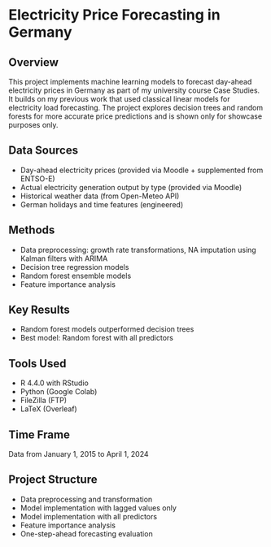 # Electricity Price Forecasting in Germany

## Overview
This project implements machine learning models to forecast day-ahead electricity prices in Germany as part of my university course Case Studies. It builds on my previous work that used classical linear models for electricity load forecasting. The project explores decision trees and random forests for more accurate price predictions and is shown only for showcase purposes only.

## Data Sources
- Day-ahead electricity prices (provided via Moodle + supplemented from ENTSO-E)
- Actual electricity generation output by type (provided via Moodle)
- Historical weather data (from Open-Meteo API)
- German holidays and time features (engineered)

## Methods
- Data preprocessing: growth rate transformations, NA imputation using Kalman filters with ARIMA
- Decision tree regression models
- Random forest ensemble models
- Feature importance analysis

## Key Results
- Random forest models outperformed decision trees
- Best model: Random forest with all predictors

## Tools Used
- R 4.4.0 with RStudio
- Python (Google Colab)
- FileZilla (FTP)
- LaTeX (Overleaf)

## Time Frame
Data from January 1, 2015 to April 1, 2024

## Project Structure
- Data preprocessing and transformation
- Model implementation with lagged values only
- Model implementation with all predictors
- Feature importance analysis
- One-step-ahead forecasting evaluation
